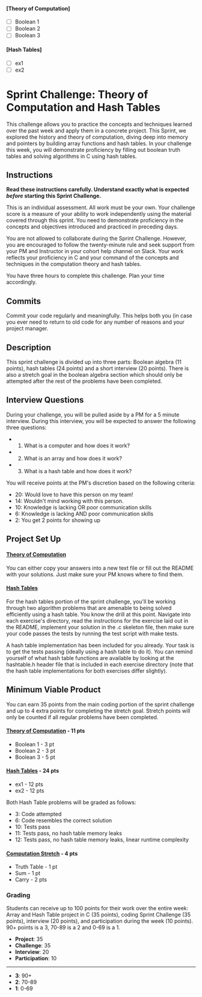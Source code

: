 #### [Theory of Computation]
- [ ] Boolean 1
- [ ] Boolean 2
- [ ] Boolean 3

#### [Hash Tables]
- [ ] ex1
- [ ] ex2

# Sprint Challenge: Theory of Computation and Hash Tables

This challenge allows you to practice the concepts and techniques learned over the past week and apply them in a concrete project. This Sprint, we explored the history and theory of computation, diving deep into memory and pointers by building array functions and hash tables. In your challenge this week, you will demonstrate proficiency by filling out boolean truth tables and solving algorithms in C using hash tables.

## Instructions

**Read these instructions carefully. Understand exactly what is expected _before_ starting this Sprint Challenge.**

This is an individual assessment. All work must be your own. Your challenge score is a measure of your ability to work independently using the material covered through this sprint. You need to demonstrate proficiency in the concepts and objectives introduced and practiced in preceding days.

You are not allowed to collaborate during the Sprint Challenge. However, you are encouraged to follow the twenty-minute rule and seek support from your PM and Instructor in your cohort help channel on Slack. Your work reflects your proficiency in C and your command of the concepts and techniques in the computation theory and hash tables.

You have three hours to complete this challenge. Plan your time accordingly.

## Commits

Commit your code regularly and meaningfully. This helps both you (in case you ever need to return to old code for any number of reasons and your project manager.

## Description

This sprint challenge is divided up into three parts: Boolean algebra (11 points), hash tables (24 points) and a short interview (20 points). There is also a stretch goal in the boolean algebra section which should only be attempted after the rest of the problems have been completed.

## Interview Questions

During your challenge, you will be pulled aside by a PM for a 5 minute interview. During this interview, you will be expected to answer the following three questions:

  * 1. What is a computer and how does it work?
  * 2. What is an array and how does it work?
  * 3. What is a hash table and how does it work?

You will receive points at the PM's discretion based on the following criteria:

  * 20: Would love to have this person on my team!
  * 14: Wouldn't mind working with this person.
  * 10: Knowledge is lacking OR poor communication skills
  *  6: Knowledge is lacking AND poor communication skills
  *  2: You get 2 points for showing up



## Project Set Up

#### [Theory of Computation](https://github.com/LambdaSchool/Sprint-Challenge--Hash-Theory/tree/master/theory)

You can either copy your answers into a new text file or fill out the README with your solutions. Just make sure your PM knows where to find them.

#### [Hash Tables](https://github.com/LambdaSchool/Sprint-Challenge--Hash-Theory/tree/master/hash-tables)

For the hash tables portion of the sprint challenge, you'll be working through two algorithm problems that are amenable to being solved efficiently using a hash table. You know the drill at this point. Navigate into each exercise's directory, read the instructions for the exercise laid out in the README, implement your solution in the .c skeleton file, then make sure your code passes the tests by running the test script with make tests.

A hash table implementation has been included for you already. Your task is to get the tests passing (ideally using a hash table to do it). You can remind yourself of what hash table functions are available by looking at the hashtable.h header file that is included in each exercise directory (note that the hash table implementations for both exercises differ slightly).

## Minimum Viable Product

You can earn 35 points from the main coding portion of the sprint challenge and up to 4 extra points for completing the stretch goal. Stretch points will only be counted if all regular problems have been completed.

#### [Theory of Computation](https://github.com/LambdaSchool/Sprint-Challenge--Hash-Theory/tree/master/theory) - 11 pts
  * Boolean 1 - 3 pt
  * Boolean 2 - 3 pt
  * Boolean 3 - 5 pt

#### [Hash Tables](https://github.com/LambdaSchool/Sprint-Challenge--Hash-Theory/tree/master/hash-tables) - 24 pts
  * ex1 - 12 pts
  * ex2 - 12 pts

Both Hash Table problems will be graded as follows:
  *  3: Code attempted
  *  6: Code resembles the correct solution
  * 10: Tests pass
  * 11: Tests pass, no hash table memory leaks
  * 12: Tests pass, no hash table memory leaks, linear runtime complexity  


#### [Computation Stretch](https://github.com/LambdaSchool/Sprint-Challenge--Hash-Theory/tree/master/theory) - 4 pts
  * Truth Table - 1 pt
  * Sum - 1 pt
  * Carry - 2 pts



### Grading

Students can receive up to 100 points for their work over the entire week: Array and Hash Table project in C (35 points), coding Sprint Challenge (35 points), interview (20 points), and participation during the week (10 points). 90+ points is a 3, 70-89 is a 2 and 0-69 is a 1.

  * __Project__: 35
  * __Challenge__: 35
  * __Interview__: 20
  * __Participation__: 10
----------
  * __3__: 90+
  * __2__: 70-89
  * __1__: 0-69
